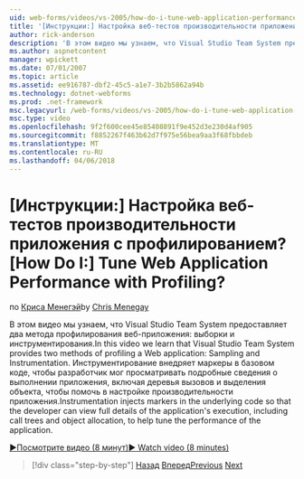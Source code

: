 ```yaml
---
uid: web-forms/videos/vs-2005/how-do-i-tune-web-application-performance-with-profiling
title: '[Инструкции:] Настройка веб-тестов производительности приложения с профилированием? | Документы Майкрософт'
author: rick-anderson
description: 'В этом видео мы узнаем, что Visual Studio Team System предоставляет два метода профилирования веб-приложения: выборки и инструментирования. Инструментирование inje...'
ms.author: aspnetcontent
manager: wpickett
ms.date: 07/01/2007
ms.topic: article
ms.assetid: ee916787-dbf2-45c5-a1e7-3b2b5862a94b
ms.technology: dotnet-webforms
ms.prod: .net-framework
msc.legacyurl: /web-forms/videos/vs-2005/how-do-i-tune-web-application-performance-with-profiling
msc.type: video
ms.openlocfilehash: 9f2f600cee45e85408891f9e452d3e230d4af905
ms.sourcegitcommit: f8852267f463b62d7f975e56bea9aa3f68fbbdeb
ms.translationtype: MT
ms.contentlocale: ru-RU
ms.lasthandoff: 04/06/2018
---
```

<a name="how-do-i-tune-web-application-performance-with-profiling"></a><span data-ttu-id="efd2c-105">[Инструкции:] Настройка веб-тестов производительности приложения с профилированием?</span><span class="sxs-lookup"><span data-stu-id="efd2c-105">[How Do I:] Tune Web Application Performance with Profiling?</span></span>
====================
<span data-ttu-id="efd2c-106">по [Криса Менегэй](https://twitter.com/CMenegay)</span><span class="sxs-lookup"><span data-stu-id="efd2c-106">by [Chris Menegay](https://twitter.com/CMenegay)</span></span>

<span data-ttu-id="efd2c-107">В этом видео мы узнаем, что Visual Studio Team System предоставляет два метода профилирования веб-приложения: выборки и инструментирования.</span><span class="sxs-lookup"><span data-stu-id="efd2c-107">In this video we learn that Visual Studio Team System provides two methods of profiling a Web application: Sampling and Instrumentation.</span></span> <span data-ttu-id="efd2c-108">Инструментирование внедряет маркеры в базовом коде, чтобы разработчик мог просматривать подробные сведения о выполнении приложения, включая деревья вызовов и выделения объекта, чтобы помочь в настройке производительности приложения.</span><span class="sxs-lookup"><span data-stu-id="efd2c-108">Instrumentation injects markers in the underlying code so that the developer can view full details of the application's execution, including call trees and object allocation, to help tune the performance of the application.</span></span>

[<span data-ttu-id="efd2c-109">&#9654;Посмотрите видео (8 минут)</span><span class="sxs-lookup"><span data-stu-id="efd2c-109">&#9654; Watch video (8 minutes)</span></span>](https://channel9.msdn.com/Blogs/ASP-NET-Site-Videos/how-do-i-tune-web-application-performance-with-profiling)

> [!div class="step-by-step"]
> <span data-ttu-id="efd2c-110">[Назад](how-do-i-load-test-a-web-application.md)
> [Вперед](how-do-i-set-up-distributed-load-testing-for-high-volume-tests.md)</span><span class="sxs-lookup"><span data-stu-id="efd2c-110">[Previous](how-do-i-load-test-a-web-application.md)
[Next](how-do-i-set-up-distributed-load-testing-for-high-volume-tests.md)</span></span>
